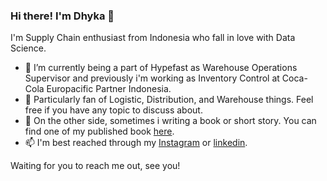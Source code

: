 ### Hi there! I'm Dhyka 👋

I'm Supply Chain enthusiast from Indonesia who fall in love with Data Science.

- 🔭 I’m currently being a part of Hypefast as Warehouse Operations Supervisor and previously i'm working as Inventory Control at Coca-Cola Europacific Partner Indonesia.
- 🌱 Particularly fan of Logistic, Distribution, and Warehouse things. Feel free if you have any topic to discuss about.
- 👯 On the other side, sometimes i writing a book or short story. You can find one of my published book [here](https://www.goodreads.com/book/show/42108485-veranda-dan-pembunuhan-di-seribu-pintu).
- 📫 I'm best reached through my [Instagram](https://www.instagram.com/dhykac/?hl=id) or [linkedin](https://www.linkedin.com/in/dhykac/).

Waiting for you to reach me out, see you!
